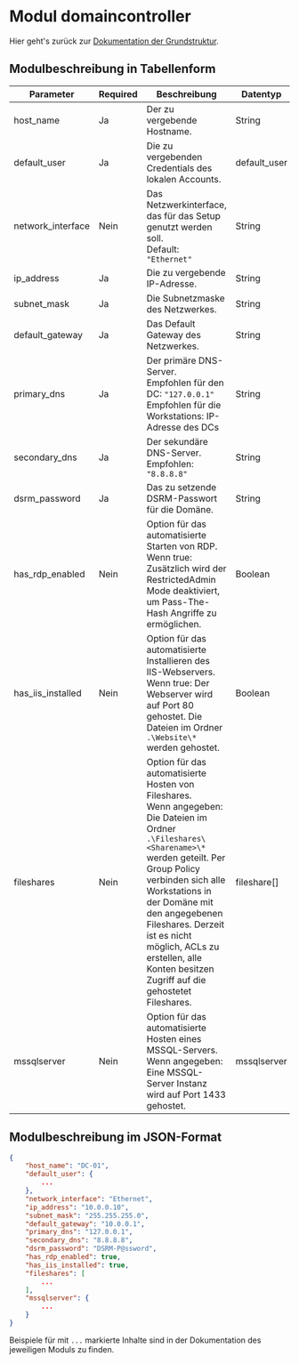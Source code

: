# Modul domaincontroller

Hier geht's zurück zur [Dokumentation der Grundstruktur](./cfg_root.md).

## Modulbeschreibung in Tabellenform

|Parameter           |Required|Beschreibung                               |Datentyp             |Beispiel                 |
|--------------------|--------|-------------------------------------------|---------------------|-------------------------|
|host_name           |Ja      |Der zu vergebende Hostname.                |String               |`"DC-01"`                  |
|default_user        |Ja      |Die zu vergebenden Credentials des lokalen Accounts.|default_user         |Siehe [default_user](./cfg_default_user.md)       |
|network_interface   |Nein    |Das Netzwerkinterface, das für das Setup genutzt werden soll.<br>Default: `"Ethernet"`|String               |`"Ethernet"`               |
|ip_address          |Ja      |Die zu vergebende IP-Adresse.              |String               |`"10.0.0.10"`              |
|subnet_mask         |Ja      |Die Subnetzmaske des Netzwerkes.           |String               |`"255.255.255.0"`          |
|default_gateway     |Ja      |Das Default Gateway des Netzwerkes.        |String               |`"10.0.0.1"`               |
|primary_dns         |Ja      |Der primäre DNS-Server.<br>Empfohlen für den DC: `"127.0.0.1"`<br>Empfohlen für die Workstations: IP-Adresse des DCs|String               |`"127.0.0.1"`              |
|secondary_dns       |Ja      |Der sekundäre DNS-Server.<br>Empfohlen: `"8.8.8.8"`|String               |`"8.8.8.8"`                |
|dsrm_password       |Ja      |Das zu setzende DSRM-Passwort für die Domäne.|String               |`"DSRM-P@ssword"`          |
|has_rdp_enabled     |Nein    |Option für das automatisierte Starten von RDP.<br>Wenn true: Zusätzlich wird der RestrictedAdmin Mode deaktiviert, um Pass-The-Hash Angriffe zu ermöglichen.|Boolean              |`true`/`false`               |
|has_iis_installed   |Nein    |Option für das automatisierte Installieren des IIS-Webservers.<br>Wenn true: Der Webserver wird auf Port 80 gehostet. Die Dateien im Ordner `.\Website\*` werden gehostet.|Boolean              |`true`/`false`               |
|fileshares          |Nein    |Option für das automatisierte Hosten von Fileshares.<br>Wenn angegeben: Die Dateien im Ordner `.\Fileshares\<Sharename>\*` werden geteilt. Per Group Policy verbinden sich alle Workstations in der Domäne mit den angegebenen Fileshares. Derzeit ist es nicht möglich, ACLs zu erstellen, alle Konten besitzen Zugriff auf die gehostetet Fileshares.|fileshare[]          |Siehe [fileshare](./cfg_fileshare.md)          |
|mssqlserver         |Nein    |Option für das automatisierte Hosten eines MSSQL-Servers.<br>Wenn angegeben: Eine MSSQL-Server Instanz wird auf Port 1433 gehostet.|mssqlserver          |Siehe [mssqlserver](./cfg_mssqlserver.md)        |

## Modulbeschreibung im JSON-Format

```json
{
    "host_name": "DC-01",
    "default_user": {
        ...
    },
    "network_interface": "Ethernet",
    "ip_address": "10.0.0.10",
    "subnet_mask": "255.255.255.0",
    "default_gateway": "10.0.0.1",
    "primary_dns": "127.0.0.1",
    "secondary_dns": "8.8.8.8",
    "dsrm_password": "DSRM-P@ssword",
    "has_rdp_enabled": true,
    "has_iis_installed": true,
    "fileshares": [
        ...
    ],
    "mssqlserver": {
        ...
    }
}
```

Beispiele für mit `...` markierte Inhalte sind in der Dokumentation des jeweiligen Moduls zu finden.
